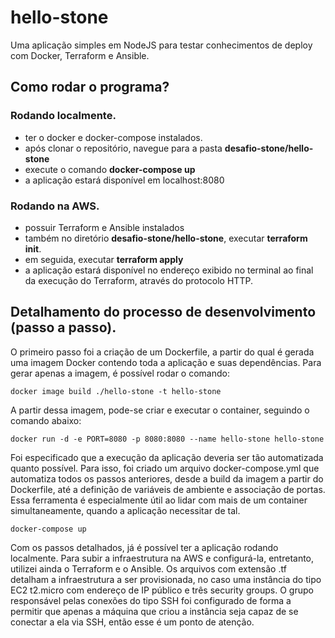 # hello-stone

Uma aplicação simples em NodeJS para testar conhecimentos de deploy com Docker, Terraform e Ansible.

## Como rodar o programa?

### Rodando localmente.
- ter o docker e docker-compose instalados.
- após clonar o repositório, navegue para a pasta **desafio-stone/hello-stone**
- execute o comando **docker-compose up**
- a aplicação estará disponível em localhost:8080

### Rodando na AWS.
- possuir Terraform e Ansible instalados
- também no diretório **desafio-stone/hello-stone**, executar **terraform init**.
- em seguida, executar **terraform apply**
- a aplicação estará disponível no endereço exibido no terminal ao final da execução do Terraform, através do protocolo HTTP.

## Detalhamento do processo de desenvolvimento (passo a passo).

  O primeiro passo foi a criação de um Dockerfile, a partir do qual é gerada uma imagem Docker contendo toda a aplicação e suas dependências. Para gerar apenas a imagem, é possível rodar o comando:
  
  `docker image build ./hello-stone -t hello-stone`
  
  A partir dessa imagem, pode-se criar e executar o container, seguindo o comando abaixo:
  
  `docker run -d -e PORT=8080 -p 8080:8080 --name hello-stone hello-stone`
  
  Foi especificado que a execução da aplicação deveria ser tão automatizada quanto possível. Para isso, foi criado um arquivo docker-compose.yml que automatiza todos os passos anteriores, desde a build da imagem a partir do Dockerfile, até a definição de variáveis de ambiente e associação de portas. Essa ferramenta é especialmente útil ao lidar com mais de um container simultaneamente, quando a aplicação necessitar de tal.
  
  `docker-compose up`
  
  Com os passos detalhados, já é possível ter a aplicação rodando localmente. Para subir a infraestrutura na AWS e configurá-la, entretanto, utilizei ainda o Terraform e o Ansible. Os arquivos com extensão .tf detalham a infraestrutura a ser provisionada, no caso uma instância do tipo EC2 t2.micro com endereço de IP público e três security groups. O grupo responsável pelas conexões do tipo SSH foi configurado de forma a permitir que apenas a máquina que criou a instância seja capaz de se conectar a ela via SSH, então esse é um ponto de atenção.
  
  
